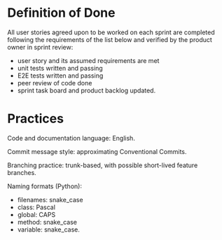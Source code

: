 # Definition of Done

All user stories agreed upon to be worked on each sprint are completed following the requirements of the list below and verified by the product owner in sprint review:

- user story and its assumed requirements are met
- unit tests written and passing
- E2E tests written and passing
- peer review of code done
- sprint task board and product backlog updated.

# Practices

Code and documentation language: English.

Commit message style: approximating Conventional Commits.

Branching practice: trunk-based, with possible short-lived feature branches. 

Naming formats (Python):

- filenames: snake_case
- class: Pascal
- global: CAPS
- method: snake_case
- variable: snake_case.
